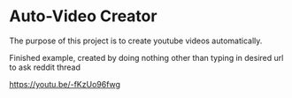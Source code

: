 # Auto-Video Creator

The purpose of this project is to create youtube videos automatically.

Finished example, created by doing nothing other than typing in desired url to ask reddit thread

https://youtu.be/-fKzUo96fwg
